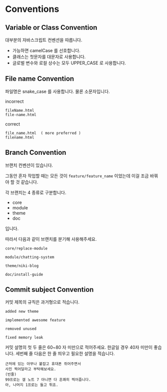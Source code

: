 # Conventions

## Variable or Class Convention

대부분의 자바스크립트 컨벤션을 따릅니다.

- 가능하면 camelCase 를 선호합니다.
- 클래스는 첫문자를 대문자로 사용합니다.
- 글로벌 변수와 로컬 상수는 모두 UPPER_CASE 로 사용합니다.

## File name Convention

파일명은 snake_case 를 사용합니다. 물론 소문자입니다.

incorrect

```
fileName.html
file-name.html
```

correct

```
file_name.html  ( more preferred )
filename.html
```

## Branch Convention

브랜치 컨벤션이 있습니다.

그동안 혼자 작업할 때는 모든 것이 `feature/feature_name` 이었는데 이걸 조금 바꿔야 할 것 같습니다.

각 브랜치는 4 종류로 구분합니다.

- core
- module
- theme
- doc

입니다.

따라서 다음과 같이 브랜치를 분기해 사용해주세요.

`core/replace-module`

`module/chatting-system`

`theme/niki-blog`

`doc/install-guide`
 
## Commit subject Convention

커밋 제목의 규칙은 과거형으로 적습니다.

`added new theme`

`implemented awesome feature`

`removed unused`

`fixed memory leak`

커밋 설명의 첫 두 줄은 60~80 자 미만으로 적어주세요. 한글일 경우 40자 미만이 좋습니다. 세번째 줄 다음은 한 줄 띄우고 필요한 설명을 적습니다.

```
근처에 있는 아무나 붙잡고 휴대폰 쥐어주면서 
사진 찍어달라고 부탁해보세요.
(빈줄)
99프로는 갤 노트 7 아니면 다 흔쾌히 찍어줍니다.
아, 나머지 1프로는 들고 튀죠.
```
